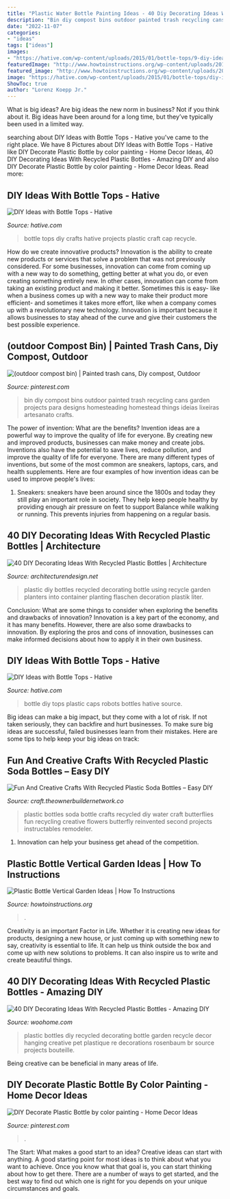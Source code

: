 ```yaml
---
title: "Plastic Water Bottle Painting Ideas - 40 Diy Decorating Ideas With Recycled Plastic Bottles"
description: "Bin diy compost bins outdoor painted trash recycling cans garden projects para designs homesteading homestead things ideias lixeiras artesanato crafts"
date: "2022-11-07"
categories:
- "ideas"
tags: ["ideas"]
images:
- "https://hative.com/wp-content/uploads/2015/01/bottle-tops/9-diy-ideas-with-bottle-tops.jpg"
featuredImage: "http://www.howtoinstructions.org/wp-content/uploads/2016/08/Plastic-Bottle-Vertical-Garden-Ideas-5.jpg"
featured_image: "http://www.howtoinstructions.org/wp-content/uploads/2016/08/Plastic-Bottle-Vertical-Garden-Ideas-5.jpg"
image: "https://hative.com/wp-content/uploads/2015/01/bottle-tops/diy-ideas-with-bottle-tops.jpg"
ShowToc: true
author: "Lorenz Koepp Jr."
---
```



What is big ideas?
Are big ideas the new norm in business? Not if you think about it. Big ideas have been around for a long time, but they’ve typically been used in a limited way.

	

		
searching about DIY Ideas with Bottle Tops - Hative you've came to the right place. We have 8 Pictures about DIY Ideas with Bottle Tops - Hative like DIY Decorate Plastic Bottle by color painting - Home Decor Ideas, 40 DIY Decorating Ideas With Recycled Plastic Bottles - Amazing DIY and also DIY Decorate Plastic Bottle by color painting - Home Decor Ideas. Read more:
		
    
## DIY Ideas With Bottle Tops - Hative

<img loading=lazy src="https://hative.com/wp-content/uploads/2015/01/bottle-tops/diy-ideas-with-bottle-tops.jpg" onerror="this.onerror=null;this.src='https://tse4.mm.bing.net/th?id=OIP.4yLiyKzelctRsOymqa1AMgHaQq&amp;pid=15.1';" alt="DIY Ideas with Bottle Tops - Hative">

_Source: hative.com_

>bottle tops diy crafts hative projects plastic craft cap recycle. 

	

How do we create innovative products?
Innovation is the ability to create new products or services that solve a problem that was not previously considered. For some businesses, innovation can come from coming up with a new way to do something, getting better at what you do, or even creating something entirely new. In other cases, innovation can come from taking an existing product and making it better. Sometimes this is easy- like when a business comes up with a new way to make their product more efficient- and sometimes it takes more effort, like when a company comes up with a revolutionary new technology. Innovation is important because it allows businesses to stay ahead of the curve and give their customers the best possible experience.

    
## (outdoor Compost Bin) | Painted Trash Cans, Diy Compost, Outdoor

<img loading=lazy src="https://i.pinimg.com/736x/0e/cc/1a/0ecc1add7eef76cf17f0f0fddd27b470.jpg" onerror="this.onerror=null;this.src='https://tse3.mm.bing.net/th?id=OIP.BlmJptU1M4U4ENDSR3opswHaLE&amp;pid=15.1';" alt="(outdoor compost bin) | Painted trash cans, Diy compost, Outdoor">

_Source: pinterest.com_

>bin diy compost bins outdoor painted trash recycling cans garden projects para designs homesteading homestead things ideias lixeiras artesanato crafts. 

	

The power of invention: What are the benefits?
Invention ideas are a powerful way to improve the quality of life for everyone. By creating new and improved products, businesses can make money and create jobs. Inventions also have the potential to save lives, reduce pollution, and improve the quality of life for everyone. There are many different types of inventions, but some of the most common are sneakers, laptops, cars, and health supplements. Here are four examples of how invention ideas can be used to improve people's lives: 
1. Sneakers: sneakers have been around since the 1800s and today they still play an important role in society. They help keep people healthy by providing enough air pressure on feet to support Balance while walking or running. This prevents injuries from happening on a regular basis.

    
## 40 DIY Decorating Ideas With Recycled Plastic Bottles | Architecture

<img loading=lazy src="http://cdn.architecturendesign.net/wp-content/uploads/2014/09/DIY-Plastic-Bottles-ideas-8.jpg" onerror="this.onerror=null;this.src='https://tse3.mm.bing.net/th?id=OIP.4LtZ-uMJNaqY1-P5pCVNQAHaJ4&amp;pid=15.1';" alt="40 DIY Decorating Ideas With Recycled Plastic Bottles | Architecture">

_Source: architecturendesign.net_

>plastic diy bottles recycled decorating bottle using recycle garden planters into container planting flaschen decoration plastik liter. 

	

Conclusion: What are some things to consider when exploring the benefits and drawbacks of innovation?
Innovation is a key part of the economy, and it has many benefits. However, there are also some drawbacks to innovation. By exploring the pros and cons of innovation, businesses can make informed decisions about how to apply it in their own business.

    
## DIY Ideas With Bottle Tops - Hative

<img loading=lazy src="https://hative.com/wp-content/uploads/2015/01/bottle-tops/9-diy-ideas-with-bottle-tops.jpg" onerror="this.onerror=null;this.src='https://tse1.mm.bing.net/th?id=OIP.OxjmBtgxQceyM3sWxcNAdAHaLC&amp;pid=15.1';" alt="DIY Ideas with Bottle Tops - Hative">

_Source: hative.com_

>bottle diy tops plastic caps robots bottles hative source. 

	

Big ideas can make a big impact, but they come with a lot of risk. If not taken seriously, they can backfire and hurt businesses. To make sure big ideas are successful, failed businesses learn from their mistakes. Here are some tips to help keep your big ideas on track:

    
## Fun And Creative Crafts With Recycled Plastic Soda Bottles – Easy DIY

<img loading=lazy src="https://craft.theownerbuildernetwork.co/files/2015/04/Plastic-Bottle-Ideas002.jpg" onerror="this.onerror=null;this.src='https://tse1.mm.bing.net/th?id=OIP.-tLg4uyqykAkB70rAnjA6gHaFj&amp;pid=15.1';" alt="Fun And Creative Crafts With Recycled Plastic Soda Bottles – Easy DIY">

_Source: craft.theownerbuildernetwork.co_

>plastic bottles soda bottle crafts recycled diy water craft butterflies fun recycling creative flowers butterfly reinvented second projects instructables remodeler. 

	

1. Innovation can help your business get ahead of the competition.

    
## Plastic Bottle Vertical Garden Ideas | How To Instructions

<img loading=lazy src="http://www.howtoinstructions.org/wp-content/uploads/2016/08/Plastic-Bottle-Vertical-Garden-Ideas-5.jpg" onerror="this.onerror=null;this.src='https://tse1.mm.bing.net/th?id=OIP.VhMElewHZXp521Bnb1JKJAHaKH&amp;pid=15.1';" alt="Plastic Bottle Vertical Garden Ideas | How To Instructions">

_Source: howtoinstructions.org_

>. 

	

Creativity is an important Factor in Life. Whether it is creating new ideas for products, designing a new house, or just coming up with something new to say, creativity is essential to life. It can help us think outside the box and come up with new solutions to problems. It can also inspire us to write and create beautiful things.

    
## 40 DIY Decorating Ideas With Recycled Plastic Bottles - Amazing DIY

<img loading=lazy src="http://www.woohome.com/wp-content/uploads/2014/06/DIY-Plastic-Bottles-ideas-20.jpg" onerror="this.onerror=null;this.src='https://tse2.mm.bing.net/th?id=OIP.O4khexyC2Pp1s2suZsFxdQHaJ5&amp;pid=15.1';" alt="40 DIY Decorating Ideas With Recycled Plastic Bottles - Amazing DIY">

_Source: woohome.com_

>plastic bottles diy recycled decorating bottle garden recycle decor hanging creative pet plastique re decorations rosenbaum br source projects bouteille. 

	

Being creative can be beneficial in many areas of life.

    
## DIY Decorate Plastic Bottle By Color Painting - Home Decor Ideas

<img loading=lazy src="https://i.pinimg.com/736x/c3/51/29/c351292aff8bfacc594698eeb63b259d.jpg" onerror="this.onerror=null;this.src='https://tse3.mm.bing.net/th?id=OIP.hBz6bzD65rV7sGkqdU9UcAHaJ3&amp;pid=15.1';" alt="DIY Decorate Plastic Bottle by color painting - Home Decor Ideas">

_Source: pinterest.com_

>. 

	

The Start: What makes a good start to an idea?
Creative ideas can start with anything. A good starting point for most ideas is to think about what you want to achieve. Once you know what that goal is, you can start thinking about how to get there. There are a number of ways to get started, and the best way to find out which one is right for you depends on your unique circumstances and goals.

